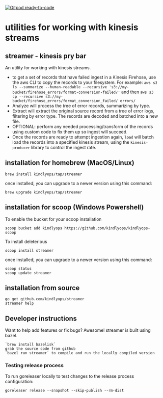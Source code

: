 [![Gitpod ready-to-code](https://img.shields.io/badge/Gitpod-ready--to--code-blue?logo=gitpod)](https://gitpod.io/#https://github.com/kindlyops/streamer)

# utilities for working with kinesis streams

## streamer - kinesis pry bar

An utility for working with kinesis streams.

* to get a set of records that have failed ingest in a Kinesis Firehose,
  use the aws CLI to copy the records to your filesystem. For example:
  `aws s3 ls --summarize --human-readable --recursive 's3://my-bucket/firehose_errors/format-conversion-failed/'`
  and then
  `aws s3 cp --recursive s3://my-bucket/firehose_errors/format_conversion_failed/ errors/`
* Analyze will process the tree of error records, summarizing by type.
* Extract will extract the original source record from a tree of error logs,
  filtering by error type. The records are decoded and batched into a new file.
* OPTIONAL: perform any needed processing/transform of the records using custom
  code to fix them up so ingest will succeed.
* Once the records are ready to attempt ingestion again, `load` will batch load
  the records into a specified kinesis stream, using the `kinesis-producer`
  library to control the ingest rate.

## installation for homebrew (MacOS/Linux)

    brew install kindlyops/tap/streamer

once installed, you can upgrade to a newer version using this command:

    brew upgrade kindlyops/tap/streamer

## installation for scoop (Windows Powershell)

To enable the bucket for your scoop installation

    scoop bucket add kindlyops https://github.com/kindlyops/kindlyops-scoop

To install deleterious

    scoop install streamer

once installed, you can upgrade to a newer version using this command:

    scoop status
    scoop update streamer

## installation from source

    go get github.com/kindlyops/streamer
    streamer help

## Developer instructions

Want to help add features or fix bugs? Awesome! streamer is built using bazel.

    `brew install bazelisk`
    grab the source code from github
    `bazel run streamer` to compile and run the locally compiled version

### Testing release process

To run goreleaser locally to test changes to the release process configuration:

    goreleaser release --snapshot --skip-publish --rm-dist
